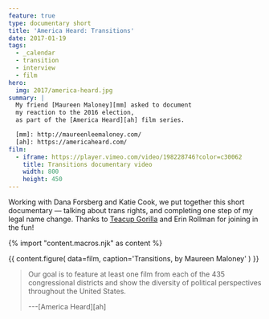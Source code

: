 ```yaml
---
feature: true
type: documentary short
title: 'America Heard: Transitions'
date: 2017-01-19
tags:
  - _calendar
  - transition
  - interview
  - film
hero:
  img: 2017/america-heard.jpg
summary: |
  My friend [Maureen Maloney][mm] asked to document
  my reaction to the 2016 election,
  as part of the [America Heard][ah] film series.

  [mm]: http://maureenleemaloney.com/
  [ah]: https://americaheard.com/
film:
  - iframe: https://player.vimeo.com/video/198228746?color=c30062
    title: Transitions documentary video
    width: 800
    height: 450
---
```


Working with Dana Forsberg and Katie Cook,
we put together this short documentary —
talking about trans rights,
and completing one step of my legal name change.
Thanks to [Teacup Gorilla](http://teacupgorilla.com/) and Erin Rollman
for joining in the fun!

{% import "content.macros.njk" as content %}

{{ content.figure(
  data=film,
  caption='Transitions, by Maureen Maloney'
) }}

> Our goal is to feature at least one film
> from each of the 435 congressional districts
> and show the diversity of political perspectives
> throughout the United States.
>
> ---[America Heard][ah]
